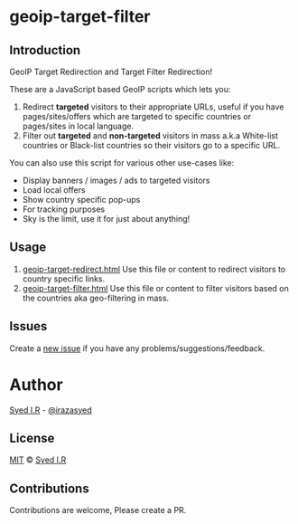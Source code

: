 geoip-target-filter
===================

## Introduction ##

GeoIP Target Redirection and Target Filter Redirection!

These are a JavaScript based GeoIP scripts which lets you:

1. Redirect **targeted** visitors to their appropriate URLs, useful if you have pages/sites/offers which are targeted to specific countries or pages/sites in local language.
2. Filter out **targeted** and **non-targeted** visitors in mass a.k.a White-list countries or Black-list countries so their visitors go to a specific URL.

You can also use this script for various other use-cases like:

* Display banners / images / ads to targeted visitors
* Load local offers
* Show country specific pop-ups
* For tracking purposes
* Sky is the limit, use it for just about anything!


## Usage ##

1. [geoip-target-redirect.html](https://github.com/irazasyed/geoip-target-filter/blob/master/geoip-target-redirect.html) Use this file or content to redirect visitors to country specific links.
2. [geoip-target-filter.html](https://github.com/irazasyed/geoip-target-filter/blob/master/geoip-target-filter.html) Use this file or content to filter visitors based on the countries aka geo-filtering in mass.

## Issues ##

Create a [new issue](https://github.com/irazasyed/geoip-target-filter/issues/new) if you have any problems/suggestions/feedback.

# Author ##

[Syed I.R](https://github.com/irazasyed) - [@irazasyed](https://twitter.com/irazasyed)


## License ##

[MIT](http://opensource.org/licenses/MIT) &copy; [Syed I.R](https://github.com/irazasyed)

## Contributions ##

Contributions are welcome, Please create a PR.


